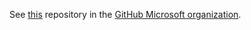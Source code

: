 See [this](https://github.com/microsoft/Secure-Supply-Chain) repository in the [GitHub Microsoft organization](https://github.com/microsoft).
